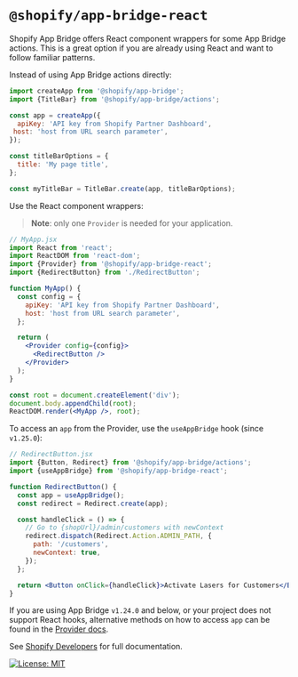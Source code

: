 # `@shopify/app-bridge-react`

Shopify App Bridge offers React component wrappers for some App Bridge actions. This is a great option if you are already using React and want to follow familiar patterns.

Instead of using App Bridge actions directly:

```js
import createApp from '@shopify/app-bridge';
import {TitleBar} from '@shopify/app-bridge/actions';

const app = createApp({
  apiKey: 'API key from Shopify Partner Dashboard',
 host: 'host from URL search parameter',
});

const titleBarOptions = {
  title: 'My page title',
};

const myTitleBar = TitleBar.create(app, titleBarOptions);
```

Use the React component wrappers:

> **Note**: only one `Provider` is needed for your application.

```jsx
// MyApp.jsx
import React from 'react';
import ReactDOM from 'react-dom';
import {Provider} from '@shopify/app-bridge-react';
import {RedirectButton} from './RedirectButton';

function MyApp() {
  const config = {
    apiKey: 'API key from Shopify Partner Dashboard',
    host: 'host from URL search parameter',
  };

  return (
    <Provider config={config}>
      <RedirectButton />
    </Provider>
  );
}

const root = document.createElement('div');
document.body.appendChild(root);
ReactDOM.render(<MyApp />, root);
```

To access an `app` from the Provider, use the `useAppBridge` hook (since `v1.25.0`):

```jsx
// RedirectButton.jsx
import {Button, Redirect} from '@shopify/app-bridge/actions';
import {useAppBridge} from '@shopify/app-bridge-react';

function RedirectButton() {
  const app = useAppBridge();
  const redirect = Redirect.create(app);

  const handleClick = () => {
    // Go to {shopUrl}/admin/customers with newContext
    redirect.dispatch(Redirect.Action.ADMIN_PATH, {
      path: '/customers',
      newContext: true,
    });
  };

  return <Button onClick={handleClick}>Activate Lasers for Customers</Button>;
}
```

If you are using App Bridge `v1.24.0` and below, or your project does not support React hooks, alternative methods on how to access `app` can be found in the [Provider docs](https://shopify.dev/tools/app-bridge/react-components/provider#accessing-the-app-bridge-client-directly).

See [Shopify Developers](https://shopify.dev/tools/app-bridge/react-components) for full documentation.

[![License: MIT](https://img.shields.io/badge/License-MIT-green.svg)](LICENSE.md)
